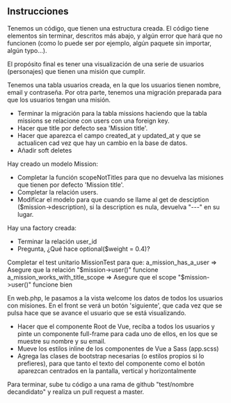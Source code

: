 ## Instrucciones

Tenemos un código, que tienen una estructura creada. El código tiene elementos sin terminar, descritos más abajo, y algún error que hará que no funcionen (como lo puede ser por ejemplo, algún paquete sin importar, algún typo...).

El propósito final es tener una visualización de una serie de usuarios (personajes) que tienen una misión que cumplir.


Tenemos una tabla usuarios creada, en la que los usuarios tienen nombre, email y contraseña.
Por otra parte, tenemos una migración preparada para que los usuarios tengan una misión.
- Terminar la migración para la tabla missions haciendo que la tabla missions se relacione con users con una foreign key.
- Hacer que title por defecto sea 'Mission title'.
- Hacer que aparezca el campo created_at y updated_at y que se actualicen cad vez que hay un cambio en la base de datos.
- Añadir soft deletes


Hay creado un modelo Mission:
- Completar la función scopeNotTitles para que no devuelva las misiones que tienen por defecto 'Mission title'.
- Completar la relación users.
- Modificar el modelo para que cuando se llame al get de desciption ($mission->description), si la description es nula, devuelva "---" en su lugar.

Hay una factory creada:
- Terminar la relación user_id
- Pregunta, ¿Qué hace optional($weight = 0.4)?

Completar el test unitario MissionTest para que:
a_mission_has_a_user => Asegure que la relación "$mission->user()" funcione
a_mission_works_with_title_scope => Asegure que el scope "$mission->user()" funcione bien

En web.php, le pasamos a la vista welcome los datos de todos los usuarios con misiones. En el front se verá un botón 'siguiente', que cada vez que se pulsa hace que se avance el usuario que se está visualizando.
- Hacer que el componente Root de Vue, reciba a todos los usuarios y pinte un componente full-frame para cada uno de ellos, en los que se muestre su nombre y su email.
- Mueve los estilos inline de los componentes de Vue a Sass (app.scss)
- Agrega las clases de bootstrap necesarias (o estilos propios si lo prefieres), para que tanto el texto del componente como el botón aparezcan centrados en la pantalla, vertical y horizontalmente


Para terminar, sube tu código a una rama de github "test/nombre decandidato" y realiza un pull request a master.
